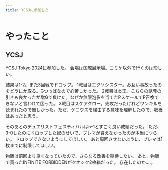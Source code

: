 ```yaml
---
title: YCSJに参加した
---
```


# やったこと

## YCSJ

YCSJ Tokyo 2024に参加した。
会場は国際展示場。コミケ以外で行くのは珍しい。

結果は1-2。また3回戦でドロップ。
1戦目はエクソシスター。お互い事故ったのをどうにか取る。Gつっぱなので心苦しかった。
2戦目は炎王。こちらの誘発の引きも良かったが増Gで負けた。なぜか無限泡影を当てたPスケールでP召喚できないと言われて困った。
3戦目はスケアクロー。先攻だったけれどワンキルを読まれたので厳しかった。ただ、ゲニウスを経由する意味を理解したので、収穫はあったと思う。

そのあとのデュエリストフェスティバルは5-1とすごく良い成績だった。
ただ、3-0したのにドロップした奴のせいで、プレマが貰えなかったのが本当につらい。
ドロップできないようにしてほしい。
あと周回させないように、プレマは1枚までに制限してほしい。

物販は前回より良くなっていたので、さらなる改善を期待したい。
あと、物販で買ったINFINITE FORBIDDENがクオシク2枚箱だった。
存在したのか‥‥。
